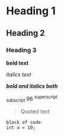 # Heading 1
## Heading 2
### Heading 3

**bold text**

*italics text*

***bold and italics both***

<sub> subscript </sub> 96 <sup>superscript</sup>

>Quoted text

```
block of code
int a = 10;
```

